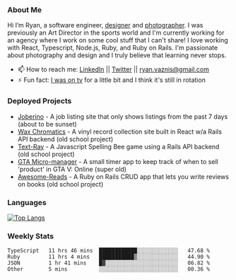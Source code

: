 ### About Me
Hi I’m Ryan, a software engineer, [designer](https://www.denvermullets.com/video) and [photographer](https://www.denvermullets.com/). I was previously an Art Director in the sports world and I'm currently working for an agency where I work on some cool stuff that I can't share! I love working with React, Typescript, Node.js, Ruby, and Ruby on Rails. I'm passionate about photography and design and I truly believe that learning never stops.

- 📫 How to reach me: [LinkedIn](https://www.linkedin.com/in/ryanvaznis) || [Twitter](https://twitter.com/ryanvaznis) || ryan.vaznis@gmail.com
- ⚡ Fun fact: [I was on tv](https://vimeo.com/381425882) for a little bit and I think it's still in rotation

<!-- ### Currently Working On
- [Video Game] In my free time I've been working on a game built with Godot Engine and GDScript (similar to Python)
- [Joberino](https://github.com/denvermullets/joberino-portal-api) - A local job scraper that pulls from job sites within the last 24hrs so you can stay on top of unique job postings day to day. Hide jobs you don't want and hides all Senior level jobs. Feel free to fork / clone and make PR's! -->


### Deployed Projects

- [Joberino](https://joberino.dev) - A job listing site that only shows listings from the past 7 days (about to be sunset)
- [Wax Chromatics](https://waxchromatics.com) - A vinyl record collection site built in React w/a Rails API backend (old school project)
- [Text-Ray](https://text-ray.xyz) - A Javascript Spelling Bee game using a Rails API backend (old school project)
- [GTA Micro-manager](https://gtao-tracker.xyz) - A small timer app to keep track of when to sell 'product' in GTA V: Online (super old)
- [Awesome-Reads](https://awesome-reads.com) - A Ruby on Rails CRUD app that lets you write reviews on books (old school project)

### Languages
<!--
Ruby, Rails, Typescript etc. My stats thing kinda broke so you'll just have to dig on your own! The weekly stats is pretty representative of what I'm working in lately.
-->
[![Top Langs](https://github-readme-stats.vercel.app/api/top-langs/?username=denvermullets&layout=compact&langs_count=10)](https://github.com/denvermullets)


### Weekly Stats
<!--START_SECTION:waka-->

```text
TypeScript   11 hrs 46 mins  ████████████░░░░░░░░░░░░░   47.68 %
Ruby         11 hrs 4 mins   ███████████▒░░░░░░░░░░░░░   44.90 %
JSON         1 hr 41 mins    █▓░░░░░░░░░░░░░░░░░░░░░░░   06.82 %
Other        5 mins          ░░░░░░░░░░░░░░░░░░░░░░░░░   00.36 %
```

<!--END_SECTION:waka-->


